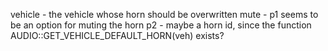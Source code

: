 vehicle - the vehicle whose horn should be overwritten
mute - p1 seems to be an option for muting the horn
p2 - maybe a horn id, since the function AUDIO::GET_VEHICLE_DEFAULT_HORN(veh) exists?